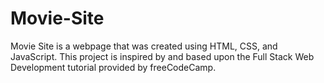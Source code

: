 # Movie-Site
Movie Site is a webpage that was created using HTML, CSS, and JavaScript. This project is inspired by and based upon the Full Stack Web Development tutorial provided by freeCodeCamp.
